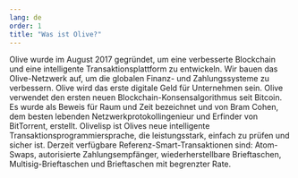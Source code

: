 ```yaml
---
lang: de
order: 1
title: "Was ist Olive?"
---
```


Olive wurde im August 2017 gegründet, um eine verbesserte Blockchain und eine intelligente Transaktionsplattform zu entwickeln. Wir bauen das Olive-Netzwerk auf, um die globalen Finanz- und Zahlungssysteme zu verbessern. Olive wird das erste digitale Geld für Unternehmen sein. Olive verwendet den ersten neuen Blockchain-Konsensalgorithmus seit Bitcoin. Es wurde als Beweis für Raum und Zeit bezeichnet und von Bram Cohen, dem besten lebenden Netzwerkprotokollingenieur und Erfinder von BitTorrent, erstellt. Olivelisp ist Olives neue intelligente Transaktionsprogrammiersprache, die leistungsstark, einfach zu prüfen und sicher ist. Derzeit verfügbare Referenz-Smart-Transaktionen sind: Atom-Swaps, autorisierte Zahlungsempfänger, wiederherstellbare Brieftaschen, Multisig-Brieftaschen und Brieftaschen mit begrenzter Rate.
